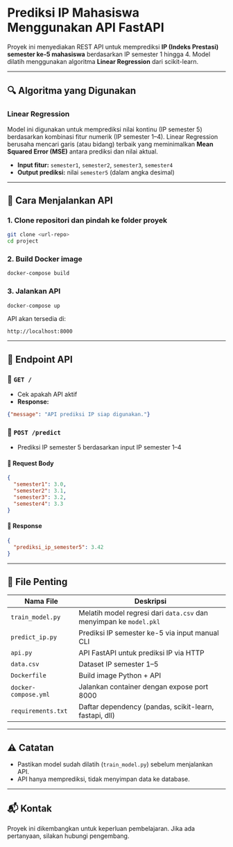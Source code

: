 # Prediksi IP Mahasiswa Menggunakan API FastAPI

Proyek ini menyediakan REST API untuk memprediksi **IP (Indeks Prestasi) semester ke-5 mahasiswa** berdasarkan IP semester 1 hingga 4. Model dilatih menggunakan algoritma **Linear Regression** dari scikit-learn.

---

## 🔍 Algoritma yang Digunakan

### Linear Regression

Model ini digunakan untuk memprediksi nilai kontinu (IP semester 5) berdasarkan kombinasi fitur numerik (IP semester 1–4). Linear Regression berusaha mencari garis (atau bidang) terbaik yang meminimalkan **Mean Squared Error (MSE)** antara prediksi dan nilai aktual.

- **Input fitur:** `semester1`, `semester2`, `semester3`, `semester4`
- **Output prediksi:** nilai `semester5` (dalam angka desimal)

---

## 🚀 Cara Menjalankan API

### 1. Clone repositori dan pindah ke folder proyek

```bash
git clone <url-repo>
cd project
```

### 2. Build Docker image

```bash
docker-compose build
```

### 3. Jalankan API

```bash
docker-compose up
```

API akan tersedia di:

```
http://localhost:8000
```

---

## 📡 Endpoint API

### 🔹 `GET /`

- Cek apakah API aktif
- **Response:**

```json
{"message": "API prediksi IP siap digunakan."}
```

### 🔹 `POST /predict`

- Prediksi IP semester 5 berdasarkan input IP semester 1–4

#### 🔸 Request Body

```json
{
  "semester1": 3.0,
  "semester2": 3.1,
  "semester3": 3.2,
  "semester4": 3.3
}
```

#### 🔸 Response

```json
{
  "prediksi_ip_semester5": 3.42
}
```

---

## 📁 File Penting

| Nama File            | Deskripsi                                                          |
| -------------------- | ------------------------------------------------------------------ |
| `train_model.py`     | Melatih model regresi dari `data.csv` dan menyimpan ke `model.pkl` |
| `predict_ip.py`      | Prediksi IP semester ke-5 via input manual CLI                     |
| `api.py`             | API FastAPI untuk prediksi IP via HTTP                             |
| `data.csv`           | Dataset IP semester 1–5                                            |
| `Dockerfile`         | Build image Python + API                                           |
| `docker-compose.yml` | Jalankan container dengan expose port 8000                         |
| `requirements.txt`   | Daftar dependency (pandas, scikit-learn, fastapi, dll)             |

---

## ⚠️ Catatan

- Pastikan model sudah dilatih (`train_model.py`) sebelum menjalankan API.
- API hanya memprediksi, tidak menyimpan data ke database.

---

## 📬 Kontak

Proyek ini dikembangkan untuk keperluan pembelajaran. Jika ada pertanyaan, silakan hubungi pengembang.

